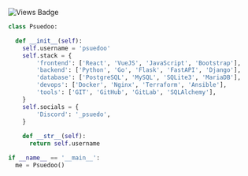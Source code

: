 ![Views Badge](https://hits.seeyoufarm.com/api/count/incr/badge.svg?url=https%3A%2F%2Fgithub.com%2F{psuedoo}1212%2Fhit-counter)

```py
class Psuedoo:

  def __init__(self):
    self.username = 'psuedoo'
    self.stack = {
        'frontend': ['React', 'VueJS', 'JavaScript', 'Bootstrap'],
        'backend': ['Python', 'Go', 'Flask', 'FastAPI', 'Django'],
        'database': ['PostgreSQL', 'MySQL', 'SQLite3', 'MariaDB'],
        'devops': ['Docker', 'Nginx', 'Terraform', 'Ansible'],
        'tools': ['GIT', 'GitHub', 'GitLab', 'SQLAlchemy'],
    }
    self.socials = {
        'Discord': '_psuedo',
    }
    
    def __str__(self):
      return self.username

if __name__ == '__main__':
  me = Psuedoo()
```
